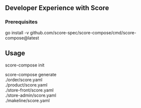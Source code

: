 ## Developer Experience with Score


### Prerequisites 

go install -v github.com/score-spec/score-compose/cmd/score-compose@latest


## Usage

score-compose init

score-compose generate \
  ./order/score.yaml \
  ./product/score.yaml \
  ./store-front/score.yaml \
  ./store-admin/score.yaml \
  ./makeline/score.yaml